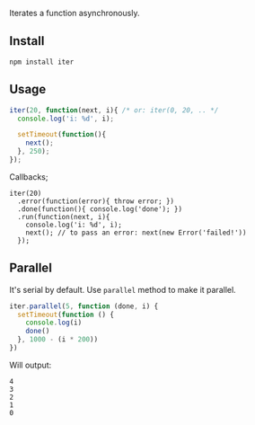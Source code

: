 Iterates a function asynchronously.

## Install

```
npm install iter
```

## Usage

```js
iter(20, function(next, i){ /* or: iter(0, 20, .. */
  console.log('i: %d', i);

  setTimeout(function(){
    next();
  }, 250);
});
```

Callbacks;

```
iter(20)
  .error(function(error){ throw error; })
  .done(function(){ console.log('done'); })
  .run(function(next, i){
    console.log('i: %d', i);
    next(); // to pass an error: next(new Error('failed!'))
  });
```

## Parallel

It's serial by default. Use `parallel` method to make it parallel.

```js
iter.parallel(5, function (done, i) {
  setTimeout(function () {
    console.log(i)
    done()
  }, 1000 - (i * 200))
})
```

Will output:

```
4
3
2
1
0
```
